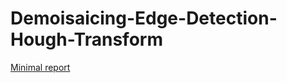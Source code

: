 # Demoisaicing-Edge-Detection-Hough-Transform
[Minimal report](https://github.com/fredbeaupre/Demoisaicing-Edge-Detection-Hough-Transform-/blob/master/COMP_558__Assignment_1.pdf)
